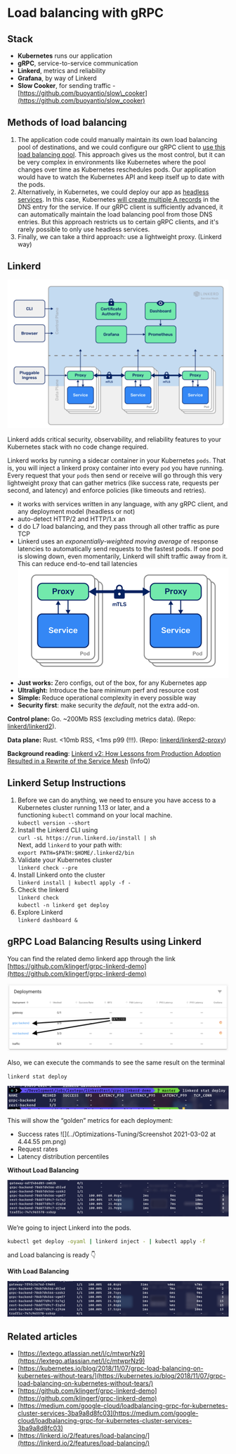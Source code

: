 # Load balancing with gRPC

## Stack

- **Kubernetes** runs our application
- **gRPC**, service-to-service communication
- **Linkerd**, metrics and reliability
- **Grafana**, by way of Linkerd
- **Slow Cooker**, for sending traffic - [https://github.com/buoyantio/slow\_cooker](https://github.com/buoyantio/slow_cooker)

## **Methods of load balancing**

1. The application code could manually maintain its own load balancing pool of destinations, and we could configure our gRPC client to [use this load balancing pool](https://godoc.org/google.golang.org/grpc/balancer). This approach gives us the most control, but it can be very complex in environments like Kubernetes where the pool changes over time as Kubernetes reschedules pods. Our application would have to watch the Kubernetes API and keep itself up to date with the pods.
2. Alternatively, in Kubernetes, we could deploy our app as [headless services](https://kubernetes.io/docs/concepts/services-networking/service/#headless-services). In this case, Kubernetes [will create multiple A records](https://kubernetes.io/docs/concepts/services-networking/service/#headless-services) in the DNS entry for the service. If our gRPC client is sufficiently advanced, it can automatically maintain the load balancing pool from those DNS entries. But this approach restricts us to certain gRPC clients, and it's rarely possible to only use headless services.
3. Finally, we can take a third approach: use a lightweight proxy. (Linkerd way)

## Linkerd

![](../../images/Screenshot_2021-03-02_at_4.34.45_pm.png)

Linkerd adds critical security, observability, and reliability features to your Kubernetes stack with no code change required.

Linkerd works by running a sidecar container in your Kubernetes `pods`. That is, you will inject a linkerd proxy container into every `pod` you have running. Every request that your `pods` then send or receive will go through this very lightweight proxy that can gather metrics (like success rate, requests per second, and latency) and enforce policies (like timeouts and retries).

- it works with services written in any language, with any gRPC client, and any deployment model (headless or not)
- auto-detect HTTP/2 and HTTP/1.x an
- d do L7 load balancing, and they pass through all other traffic as pure TCP
- Linkerd uses an *exponentially-weighted moving average* of response latencies to automatically send requests to the fastest pods. If one pod is slowing down, even momentarily, Linkerd will shift traffic away from it. This can reduce end-to-end tail latencies
![](../../images/Screenshot_2021-03-02_at_4.37.46_pm.png)
- **Just works:** Zero configs, out of the box, for any Kubernetes app
- **Ultralight:** Introduce the bare minimum perf and resource cost
- **Simple:** Reduce operational complexity in every possible way
- **Security first**: make security the *default*, not the extra add-on.

**Control plane:** Go. ~200Mb RSS (excluding metrics data). (Repo: [linkerd/linkerd2](https://github.com/linkerd/linkerd2)).

**Data plane:** Rust. <10mb RSS, <1ms p99 (!!!). (Repo: [linkerd/linkerd2-proxy](http://github.com/linkerd/linkerd2-proxy)) 

**Background reading**: [Linkerd v2: How Lessons from Production Adoption Resulted in a Rewrite of the Service Mesh](https://www.infoq.com/articles/linkerd-v2-production-adoption/) (InfoQ)

## Linkerd Setup Instructions

1. Before we can do anything, we need to ensure you have access to a Kubernetes cluster running 1.13 or later, and a functioning `kubectl` command on your local machine.  
    `kubectl version --short`
2. Install the Linkerd CLI using  
    `curl -sL https://run.linkerd.io/install | sh`  
    Next, add `linkerd` to your path with:  
    `export PATH=$PATH:$HOME/.linkerd2/bin`
3. Validate your Kubernetes cluster  
    `linkerd check --pre`
4. Install Linkerd onto the cluster  
    `linkerd install | kubectl apply -f -`
5. Check the linkerd  
    `linkerd check`  
    `kubectl -n linkerd get deploy`
6. Explore Linkerd  
    `linkerd dashboard &`

## gRPC Load Balancing Results using Linkerd

You can find the related demo linkerd app through the link [https://github.com/klingerf/grpc-linkerd-demo](https://github.com/klingerf/grpc-linkerd-demo)

![](../../images/Screenshot_2021-03-02_at_4.46.47_pm.png)

Also, we can execute the commands to see the same result on the terminal

`linkerd stat deploy`

![](../../images/Screenshot_2021-03-02_at_4.44.55_pm.png)

This will show the “golden” metrics for each deployment:

- Success rates
![](../Optimizations-Tuning/Screenshot 2021-03-02 at 4.44.55 pm.png)
- Request rates
- Latency distribution percentiles

**Without Load Balancing**

![](../../images/Screenshot_2021-03-02_at_4.49.35_pm.png)

We’re going to inject Linkerd into the pods.

```bash
kubectl get deploy -oyaml | linkerd inject - | kubectl apply -f 
```

and Load balancing is ready 👇

**With Load Balancing**

![](../../images/Screenshot_2021-03-02_at_4.50.14_pm.png)

## Related articles

- [https://lextego.atlassian.net/l/c/mtwprNz9](https://lextego.atlassian.net/l/c/mtwprNz9)
- [https://kubernetes.io/blog/2018/11/07/grpc-load-balancing-on-kubernetes-without-tears/](https://kubernetes.io/blog/2018/11/07/grpc-load-balancing-on-kubernetes-without-tears/)
- [https://github.com/klingerf/grpc-linkerd-demo](https://github.com/klingerf/grpc-linkerd-demo)
- [https://medium.com/google-cloud/loadbalancing-grpc-for-kubernetes-cluster-services-3ba9a8d8fc03](https://medium.com/google-cloud/loadbalancing-grpc-for-kubernetes-cluster-services-3ba9a8d8fc03)
- [https://linkerd.io/2/features/load-balancing/](https://linkerd.io/2/features/load-balancing/)
